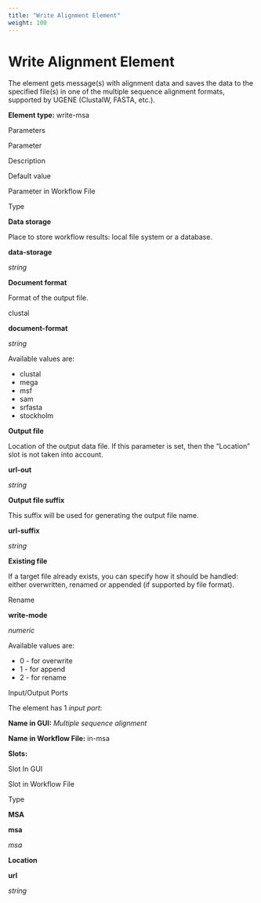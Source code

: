 ```yaml
---
title: "Write Alignment Element"
weight: 100
---
```



# Write Alignment Element

The element gets message(s) with alignment data and saves the data to the specified file(s) in one of the multiple sequence alignment formats, supported by UGENE (ClustalW, FASTA, etc.).

**Element type:** write-msa

Parameters



Parameter

Description

Default value

Parameter in Workflow File

Type

**Data storage**

Place to store workflow results: local file system or a database.



**data-storage**

_string_

**Document format**

Format of the output file.

clustal

**document-format**

_string_

Available values are:

*   clustal
*   mega
*   msf
*   sam
*   srfasta
*   stockholm

**Output file**

Location of the output data file. If this parameter is set, then the “Location” slot is not taken into account.



**url-out**

_string_

**Output file suffix**

This suffix will be used for generating the output file name.



**url-suffix**

_string_

**Existing file**

If a target file already exists, you can specify how it should be handled: either overwritten, renamed or appended (if supported by file format).

Rename

**write-mode**

_numeric_

Available values are:

*   0 - for overwrite
*   1 - for append
*   2 - for rename





Input/Output Ports

The element has 1 _input port_:

**Name in GUI:** _Multiple sequence alignment_

**Name in Workflow File:** in-msa

**Slots:**

Slot In GUI

Slot in Workflow File

Type

**MSA**

**msa**

_msa_

**Location**

**url**

_string_
